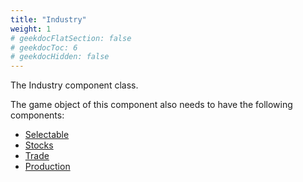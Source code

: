 ```yaml
---
title: "Industry"
weight: 1
# geekdocFlatSection: false
# geekdocToc: 6
# geekdocHidden: false
---
```


The Industry component class.

The game object of this component also needs to have the following components:

* [Selectable](classes/general-classes/Selectable/)
* [Stocks](classes/general-classes/Stocks/)
* [Trade](classes/general-classes/Trade/)
* [Production](classes/general-classes/Production/)
